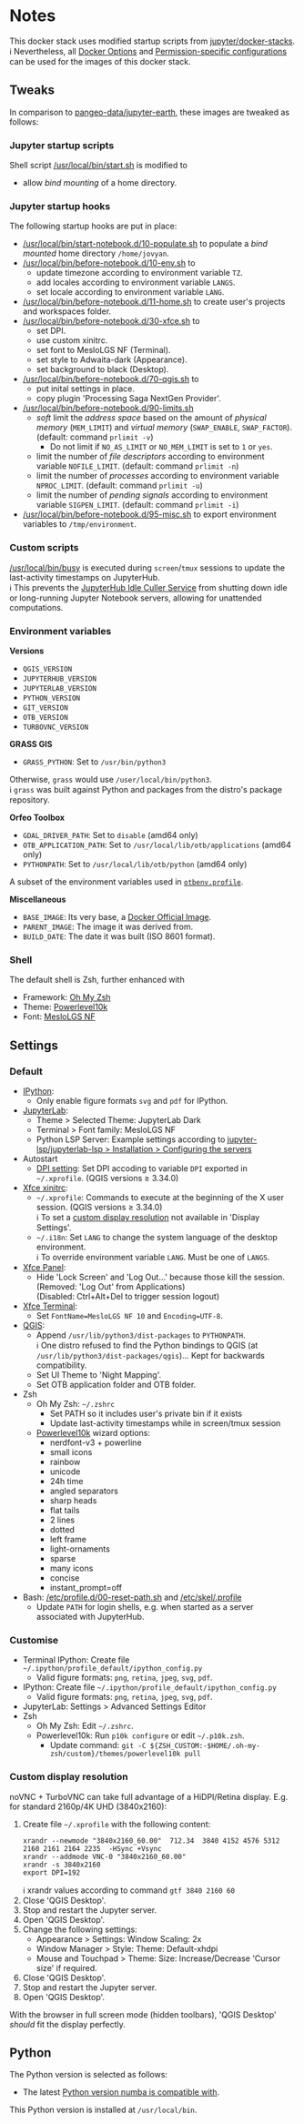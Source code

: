 # Notes

This docker stack uses modified startup scripts from
[jupyter/docker-stacks](https://github.com/jupyter/docker-stacks).  
:information_source: Nevertheless, all [Docker Options](https://github.com/jupyter/docker-stacks/blob/main/docs/using/common.md#docker-options)
and [Permission-specific configurations](https://github.com/jupyter/docker-stacks/blob/main/docs/using/common.md#permission-specific-configurations)
can be used for the images of this docker stack.

## Tweaks

In comparison to
[pangeo-data/jupyter-earth](https://github.com/pangeo-data/jupyter-earth), these
images are tweaked as follows:

### Jupyter startup scripts

Shell script [/usr/local/bin/start.sh](base/scripts/usr/local/bin/start.sh) is
modified to

* allow *bind mounting* of a home directory.

### Jupyter startup hooks

The following startup hooks are put in place:

* [/usr/local/bin/start-notebook.d/10-populate.sh](base/scripts/usr/local/bin/start-notebook.d/10-populate.sh)
  to populate a *bind mounted* home directory `/home/jovyan`.
* [/usr/local/bin/before-notebook.d/10-env.sh](base/scripts/usr/local/bin/before-notebook.d/10-env.sh) to
  * update timezone according to environment variable `TZ`.
  * add locales according to environment variable `LANGS`.
  * set locale according to environment variable `LANG`.
* [/usr/local/bin/before-notebook.d/11-home.sh](base/scripts/usr/local/bin/before-notebook.d/11-home.sh)
  to create user's projects and workspaces folder.
* [/usr/local/bin/before-notebook.d/30-xfce.sh](base/scripts/usr/local/bin/before-notebook.d/30-xfce.sh) to
  * set DPI.
  * use custom xinitrc.
  * set font to MesloLGS NF (Terminal).
  * set style to Adwaita-dark (Appearance).
  * set background to black (Desktop).
* [/usr/local/bin/before-notebook.d/70-qgis.sh](base/scripts/usr/local/bin/before-notebook.d/70-qgis.sh) to
  * put inital settings in place.
  * copy plugin 'Processing Saga NextGen Provider'.
* [/usr/local/bin/before-notebook.d/90-limits.sh](base/scripts/usr/local/bin/before-notebook.d/90-limits.sh)
  * *soft* limit the *address space* based on the amount of *physical memory*
    (`MEM_LIMIT`) and *virtual memory* (`SWAP_ENABLE`, `SWAP_FACTOR`). (default:
    command `prlimit -v`)
    * Do not limit if `NO_AS_LIMIT` or `NO_MEM_LIMIT` is set to `1` or `yes`.
  * limit the number of *file descriptors* according to environment variable
    `NOFILE_LIMIT`. (default: command `prlimit -n`)
  * limit the number of *processes* according to environment variable
    `NPROC_LIMIT`. (default: command `prlimit -u`)
  * limit the number of *pending signals* according to environment variable
    `SIGPEN_LIMIT`. (default: command `prlimit -i`)
* [/usr/local/bin/before-notebook.d/95-misc.sh](base/scripts/usr/local/bin/before-notebook.d/95-misc.sh)
  to export environment variables to `/tmp/environment`.

### Custom scripts

[/usr/local/bin/busy](base/scripts/usr/local/bin/busy) is executed during
`screen`/`tmux` sessions to update the last-activity timestamps on JupyterHub.  
:information_source: This prevents the [JupyterHub Idle Culler Service](https://github.com/jupyterhub/jupyterhub-idle-culler)
from shutting down idle or long-running Jupyter Notebook servers, allowing for
unattended computations.

### Environment variables

**Versions**

* `QGIS_VERSION`
* `JUPYTERHUB_VERSION`
* `JUPYTERLAB_VERSION`
* `PYTHON_VERSION`
* `GIT_VERSION`
* `OTB_VERSION`
* `TURBOVNC_VERSION`

**GRASS GIS**

* `GRASS_PYTHON`: Set to `/usr/bin/python3`

Otherwise, `grass` would use `/user/local/bin/python3`.  
:information_source: `grass` was built against Python and packages from the
distro's package repository.

**Orfeo Toolbox**

* `GDAL_DRIVER_PATH`: Set to `disable` (amd64 only)
* `OTB_APPLICATION_PATH`: Set to `/usr/local/lib/otb/applications` (amd64 only)
* `PYTHONPATH`: Set to `/usr/local/lib/otb/python` (amd64 only)

A subset of the environment variables used in [`otbenv.profile`](https://github.com/orfeotoolbox/OTB/blob/develop/Packaging/Files/otbenv.profile).

**Miscellaneous**

* `BASE_IMAGE`: Its very base, a [Docker Official Image](https://hub.docker.com/search?q=&type=image&image_filter=official).
* `PARENT_IMAGE`: The image it was derived from.
* `BUILD_DATE`: The date it was built (ISO 8601 format).

### Shell

The default shell is Zsh, further enhanced with

* Framework: [Oh My Zsh](https://ohmyz.sh/)
* Theme: [Powerlevel10k](https://github.com/romkatv/powerlevel10k#oh-my-zsh)
* Font: [MesloLGS NF](https://github.com/romkatv/powerlevel10k#fonts)

## Settings

### Default

* [IPython](base/conf/ipython/usr/local/etc/ipython/ipython_config.py):
  * Only enable figure formats `svg` and `pdf` for IPython.
* [JupyterLab](base/conf/jupyterlab/usr/local/share/jupyter/lab/settings/overrides.json):
  * Theme > Selected Theme: JupyterLab Dark
  * Terminal > Font family: MesloLGS NF
  * Python LSP Server: Example settings according to [jupyter-lsp/jupyterlab-lsp > Installation > Configuring the servers](https://github.com/jupyter-lsp/jupyterlab-lsp#configuring-the-servers)
* Autostart
  * [DPI setting](base/conf/user/var/backups/skel/.config/autostart/DPI%20setting.desktop):
    Set DPI accoding to variable `DPI` exported in `~/.xprofile`. (QGIS
    versions ≥ 3.34.0)
* [Xfce xinitrc](base/conf/user/var/backups/skel/.config/xfce4/xinitrc):
  * `~/.xprofile`: Commands to execute at the beginning of the X user session.
    (QGIS versions ≥ 3.34.0)  
    :information_source: To set a
    [custom display resolution](#custom-display-resolution) not available in
    'Display Settings'.
  * `~/.i18n`: Set `LANG` to change the system language of the desktop
    environment.  
    :information_source: To override environment variable `LANG`. Must be one of
    `LANGS`.
* [Xfce Panel](base/conf/xfce/etc/xdg/xfce4/xfconf/xfce-perchannel-xml/xfce4-panel.xml):
  * Hide 'Lock Screen' and 'Log Out...' because those kill the session.  
    (Removed: 'Log Out' from Applications)  
    (Disabled: Ctrl+Alt+Del to trigger session logout)
* [Xfce Terminal](base/conf/user/var/backups/skel/.config/xfce4/terminal/terminalrc):
  * Set `FontName=MesloLGS NF 10` and `Encoding=UTF-8`.
* [QGIS](base/conf/user/var/backups/skel/.local/share/QGIS/QGIS3/profiles/default/QGIS/QGIS3.ini):
  * Append `/usr/lib/python3/dist-packages` to `PYTHONPATH`.  
    :information_source: One distro refused to find the Python bindings to QGIS
    (at `/usr/lib/python3/dist-packages/qgis`)... Kept for backwards
    compatibility.
  * Set UI Theme to 'Night Mapping'.
  * Set OTB application folder and OTB folder.
* Zsh
  * Oh My Zsh: `~/.zshrc`
    * Set PATH so it includes user's private bin if it exists
    * Update last-activity timestamps while in screen/tmux session
  * [Powerlevel10k](base/conf/user/var/backups/skel/.p10k.zsh) wizard options:
    * nerdfont-v3 + powerline
    * small icons
    * rainbow
    * unicode
    * 24h time
    * angled separators
    * sharp heads
    * flat tails
    * 2 lines
    * dotted
    * left frame
    * light-ornaments
    * sparse
    * many icons
    * concise
    * instant_prompt=off
* Bash: [/etc/profile.d/00-reset-path.sh](base/conf/shell/etc/profile.d/00-reset-path.sh)
  and [/etc/skel/.profile](base/conf/shell/etc/skel/.profile)
  * Update `PATH` for login shells, e.g. when started as a server associated
    with JupyterHub.

### Customise

* Terminal IPython: Create file `~/.ipython/profile_default/ipython_config.py`
  * Valid figure formats: `png`, `retina`, `jpeg`, `svg`, `pdf`.
* IPython: Create file `~/.ipython/profile_default/ipython_config.py`
  * Valid figure formats: `png`, `retina`, `jpeg`, `svg`, `pdf`.
* JupyterLab: Settings > Advanced Settings Editor
* Zsh
  * Oh My Zsh: Edit `~/.zshrc`.
  * Powerlevel10k: Run `p10k configure` or edit `~/.p10k.zsh`.
    * Update command:
      `git -C ${ZSH_CUSTOM:-$HOME/.oh-my-zsh/custom}/themes/powerlevel10k pull`

### Custom display resolution

noVNC + TurboVNC can take full advantage of a HiDPI/Retina display. E.g. for
standard 2160p/4K UHD (3840x2160):

1. Create file `~/.xprofile` with the following content:  
   ```
   xrandr --newmode "3840x2160_60.00"  712.34  3840 4152 4576 5312  2160 2161 2164 2235  -HSync +Vsync
   xrandr --addmode VNC-0 "3840x2160_60.00"
   xrandr -s 3840x2160
   export DPI=192
   ```  
   :information_source: xrandr values according to command `gtf 3840 2160 60`
1. Close 'QGIS Desktop'.
1. Stop and restart the Jupyter server.
1. Open 'QGIS Desktop'.
1. Change the following settings:
    * Appearance > Settings: Window Scaling: 2x
    * Window Manager > Style: Theme: Default-xhdpi
    * Mouse and Touchpad > Theme: Size: Increase/Decrease 'Cursor size' if
      required.
1. Close 'QGIS Desktop'.
1. Stop and restart the Jupyter server.
1. Open 'QGIS Desktop'.

With the browser in full screen mode (hidden toolbars), 'QGIS Desktop' *should*
fit the display perfectly.

## Python

The Python version is selected as follows:

* The latest [Python version numba is compatible with](https://numba.readthedocs.io/en/stable/user/installing.html#numba-support-info).

This Python version is installed at `/usr/local/bin`.
